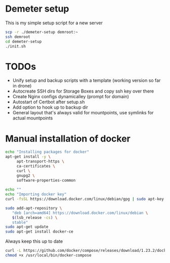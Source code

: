 # Demeter setup

This is my simple setup script for a new server

```bash
scp -r ./demeter-setup demroot:~
ssh demroot
cd demeter-setup
./init.sh
```

# TODOs

- Unify setup and backup scripts with a template (working version so far in drone)
- Autocreate SSH dirs for Storage Boxes and copy ssh key over there
- Create Nginx configs dynamicalley (prompt for domain)
- Autostart of Certbot after setup.sh
- Add option to hook up to backup dir
- General layout that's always valid for mountpoints, use symlinks for actual mountpoints

# Manual installation of docker

```bash
echo "Installing packages for docker"
apt-get install -y \
     apt-transport-https \
     ca-certificates \
     curl \
     gnupg2 \
     software-properties-common 
     
echo ""
echo "Importing docker key"
curl -fsSL https://download.docker.com/linux/debian/gpg | sudo apt-key add -

sudo add-apt-repository \
   "deb [arch=amd64] https://download.docker.com/linux/debian \
   $(lsb_release -cs) \
   stable"
sudo apt-get update
sudo apt-get install docker-ce
```

Always keep this up to date
```bash
curl -L https://github.com/docker/compose/releases/download/1.23.2/docker-compose-`uname -s`-`uname -m` -o /usr/local/bin/docker-compose
chmod +x /usr/local/bin/docker-compose
```
